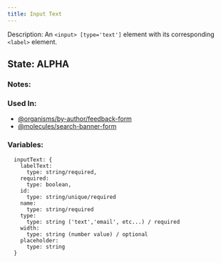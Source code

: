 ```yaml
---
title: Input Text
---
```

Description: An `<input> [type='text']`  element with its corresponding `<label>` element.

## State: ALPHA

### Notes:

### Used In:
- [@organisms/by-author/feedback-form](/?p=organisms-feedback-form)
- [@molecules/search-banner-form](/?p=molecules-search-banner-form)

### Variables:
~~~
  inputText: {
    labelText:
      type: string/required,
    required: 
      type: boolean,
    id: 
      type: string/unique/required
    name: 
      type: string/required
    type:
      type: string ('text','email', etc...) / required
    width:
      type: string (number value) / optional
    placeholder:
      type: string
  }
~~~
